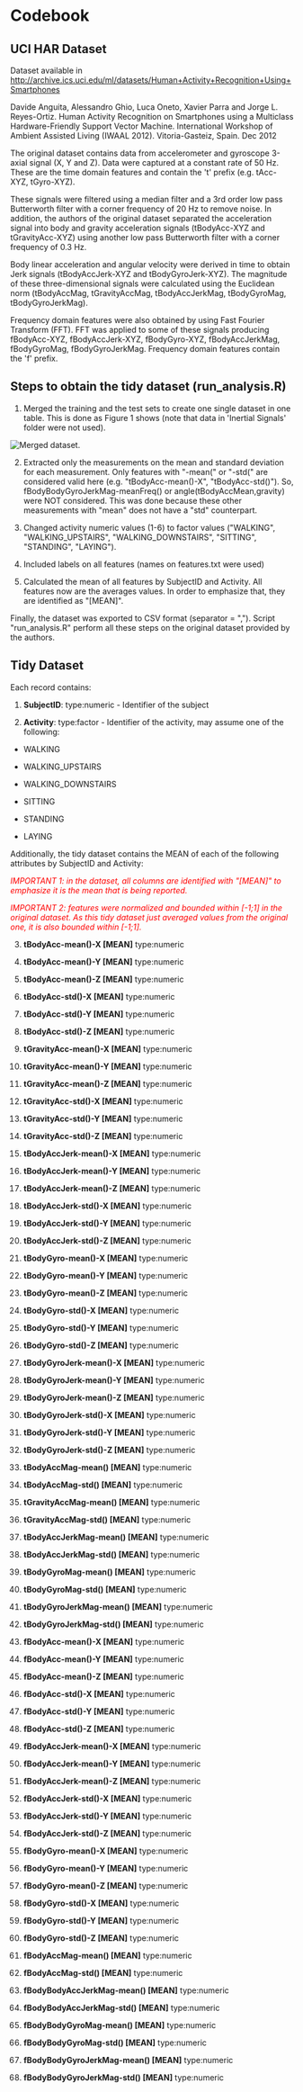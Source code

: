 # Codebook

## UCI HAR Dataset

Dataset available in <a href="http://archive.ics.uci.edu/ml/datasets/Human+Activity+Recognition+Using+Smartphones">http://archive.ics.uci.edu/ml/datasets/Human+Activity+Recognition+Using+Smartphones</a>

Davide Anguita, Alessandro Ghio, Luca Oneto, Xavier Parra and Jorge L. Reyes-Ortiz. Human Activity Recognition on Smartphones using a Multiclass Hardware-Friendly Support Vector Machine. International Workshop of Ambient Assisted Living (IWAAL 2012). Vitoria-Gasteiz, Spain. Dec 2012


The original dataset contains data from accelerometer and gyroscope 3-axial signal (X, Y and Z). Data were captured at a constant rate of 50 Hz. These are the time domain features and contain the 't' prefix (e.g. tAcc-XYZ, tGyro-XYZ).

These signals were filtered using a median filter and a 3rd order low pass Butterworth filter with a corner frequency of 20 Hz to remove noise. In addition, the authors of the original dataset separated the acceleration signal into body and gravity acceleration signals (tBodyAcc-XYZ and tGravityAcc-XYZ) using another low pass Butterworth filter with a corner frequency of 0.3 Hz. 

Body linear acceleration and angular velocity were derived in time to obtain Jerk signals (tBodyAccJerk-XYZ and tBodyGyroJerk-XYZ). The magnitude of these three-dimensional signals were calculated using the Euclidean norm (tBodyAccMag, tGravityAccMag, tBodyAccJerkMag, tBodyGyroMag, tBodyGyroJerkMag).

Frequency domain features were also obtained by using Fast Fourier Transform (FFT). FFT was applied to some of these signals producing fBodyAcc-XYZ, fBodyAccJerk-XYZ, fBodyGyro-XYZ, fBodyAccJerkMag, fBodyGyroMag, fBodyGyroJerkMag. Frequency domain features contain the 'f' prefix.


## Steps to obtain the tidy dataset (run_analysis.R)

1. Merged the training and the test sets to create one single dataset in one table. This is done as Figure 1 shows (note that data in 'Inertial Signals' folder were not used).

![Merged dataset.](Figure.png) 

2. Extracted only the measurements on the mean and standard deviation for each measurement. Only features with "-mean(" or "-std(" are considered valid here (e.g. "tBodyAcc-mean()-X", "tBodyAcc-std()").  So, fBodyBodyGyroJerkMag-meanFreq() or angle(tBodyAccMean,gravity) were NOT considered. This was done because these other measurements with "mean" does not have a "std" counterpart.

3. Changed activity numeric values (1-6) to factor values ("WALKING", "WALKING_UPSTAIRS", "WALKING_DOWNSTAIRS", "SITTING", "STANDING", "LAYING").

4. Included labels on all features (names on features.txt were used)

5. Calculated the mean of all features by SubjectID and Activity. All features now are the averages values. In order to emphasize that, they are identified as "[MEAN]".

Finally, the dataset was exported to CSV format (separator = ","). Script "run_analysis.R" perform all these steps on the original dataset provided by the authors.


## Tidy Dataset

Each record contains:

1. <b>SubjectID</b>: type:numeric - Identifier of the subject

2. <b>Activity</b>: type:factor - Identifier of the activity, may assume one of the following:

* WALKING

* WALKING_UPSTAIRS

* WALKING_DOWNSTAIRS

* SITTING

* STANDING

* LAYING

Additionally, the tidy dataset contains the MEAN of each of the following attributes by SubjectID and Activity:

<font color="red">
<i>IMPORTANT 1: in the dataset, all columns are identified with "[MEAN]" to emphasize it is the mean that is being reported.</i>

<i>IMPORTANT 2: features were normalized and bounded within [-1;1] in the original dataset. As this tidy dataset just averaged values from the original one, it is also bounded within [-1;1].</i>
</font>

3. <b>tBodyAcc-mean()-X [MEAN]</b> type:numeric

4. <b>tBodyAcc-mean()-Y [MEAN]</b> type:numeric

5. <b>tBodyAcc-mean()-Z [MEAN]</b> type:numeric

6. <b>tBodyAcc-std()-X [MEAN]</b> type:numeric

7. <b>tBodyAcc-std()-Y [MEAN]</b> type:numeric

8. <b>tBodyAcc-std()-Z [MEAN]</b> type:numeric


9. <b>tGravityAcc-mean()-X [MEAN]</b> type:numeric

10. <b>tGravityAcc-mean()-Y [MEAN]</b> type:numeric

11. <b>tGravityAcc-mean()-Z [MEAN]</b> type:numeric

12. <b>tGravityAcc-std()-X [MEAN]</b> type:numeric

13. <b>tGravityAcc-std()-Y [MEAN]</b> type:numeric

14. <b>tGravityAcc-std()-Z [MEAN]</b> type:numeric



15. <b>tBodyAccJerk-mean()-X [MEAN]</b> type:numeric

16. <b>tBodyAccJerk-mean()-Y [MEAN]</b> type:numeric

17. <b>tBodyAccJerk-mean()-Z [MEAN]</b> type:numeric

18. <b>tBodyAccJerk-std()-X [MEAN]</b> type:numeric

19. <b>tBodyAccJerk-std()-Y [MEAN]</b> type:numeric

20. <b>tBodyAccJerk-std()-Z [MEAN]</b> type:numeric


21. <b>tBodyGyro-mean()-X [MEAN]</b> type:numeric

22. <b>tBodyGyro-mean()-Y [MEAN]</b> type:numeric

23. <b>tBodyGyro-mean()-Z [MEAN]</b> type:numeric

24. <b>tBodyGyro-std()-X [MEAN]</b> type:numeric

25. <b>tBodyGyro-std()-Y [MEAN]</b> type:numeric

26. <b>tBodyGyro-std()-Z [MEAN]</b> type:numeric


27. <b>tBodyGyroJerk-mean()-X [MEAN]</b> type:numeric

28. <b>tBodyGyroJerk-mean()-Y [MEAN]</b> type:numeric

29. <b>tBodyGyroJerk-mean()-Z [MEAN]</b> type:numeric

30. <b>tBodyGyroJerk-std()-X [MEAN]</b> type:numeric

31. <b>tBodyGyroJerk-std()-Y [MEAN]</b> type:numeric

32. <b>tBodyGyroJerk-std()-Z [MEAN]</b> type:numeric


33. <b>tBodyAccMag-mean() [MEAN]</b> type:numeric

34. <b>tBodyAccMag-std() [MEAN]</b> type:numeric


35. <b>tGravityAccMag-mean() [MEAN]</b> type:numeric

36. <b>tGravityAccMag-std() [MEAN]</b> type:numeric


37. <b>tBodyAccJerkMag-mean() [MEAN]</b> type:numeric

38. <b>tBodyAccJerkMag-std() [MEAN]</b> type:numeric


39. <b>tBodyGyroMag-mean() [MEAN]</b> type:numeric

40. <b>tBodyGyroMag-std() [MEAN]</b> type:numeric


41. <b>tBodyGyroJerkMag-mean() [MEAN]</b> type:numeric

42. <b>tBodyGyroJerkMag-std() [MEAN]</b> type:numeric


43. <b>fBodyAcc-mean()-X [MEAN]</b> type:numeric

44. <b>fBodyAcc-mean()-Y [MEAN]</b> type:numeric

45. <b>fBodyAcc-mean()-Z [MEAN]</b> type:numeric

46. <b>fBodyAcc-std()-X [MEAN]</b> type:numeric

47. <b>fBodyAcc-std()-Y [MEAN]</b> type:numeric

48. <b>fBodyAcc-std()-Z [MEAN]</b> type:numeric


49. <b>fBodyAccJerk-mean()-X [MEAN]</b> type:numeric

50. <b>fBodyAccJerk-mean()-Y [MEAN]</b> type:numeric

51. <b>fBodyAccJerk-mean()-Z [MEAN]</b> type:numeric

52. <b>fBodyAccJerk-std()-X [MEAN]</b> type:numeric

53. <b>fBodyAccJerk-std()-Y [MEAN]</b> type:numeric

54. <b>fBodyAccJerk-std()-Z [MEAN]</b> type:numeric


55. <b>fBodyGyro-mean()-X [MEAN]</b> type:numeric

56. <b>fBodyGyro-mean()-Y [MEAN]</b> type:numeric

57. <b>fBodyGyro-mean()-Z [MEAN]</b> type:numeric

58. <b>fBodyGyro-std()-X [MEAN]</b> type:numeric

59. <b>fBodyGyro-std()-Y [MEAN]</b> type:numeric

60. <b>fBodyGyro-std()-Z [MEAN]</b> type:numeric


61. <b>fBodyAccMag-mean() [MEAN]</b> type:numeric

62. <b>fBodyAccMag-std() [MEAN]</b> type:numeric


63. <b>fBodyBodyAccJerkMag-mean() [MEAN]</b> type:numeric

64. <b>fBodyBodyAccJerkMag-std() [MEAN]</b> type:numeric


65. <b>fBodyBodyGyroMag-mean() [MEAN]</b> type:numeric

66. <b>fBodyBodyGyroMag-std() [MEAN]</b> type:numeric


67. <b>fBodyBodyGyroJerkMag-mean() [MEAN]</b> type:numeric

68. <b>fBodyBodyGyroJerkMag-std() [MEAN]</b> type:numeric
